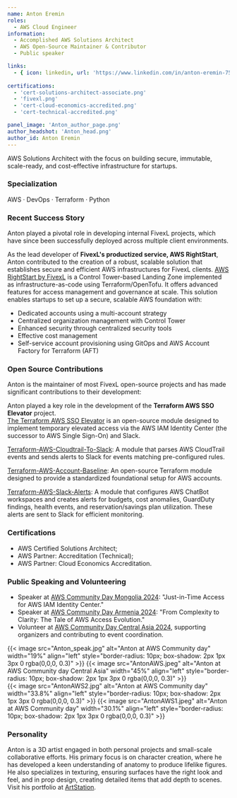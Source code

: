 ```yaml
---
name: Anton Eremin
roles:
  - AWS Cloud Engineer 
information:
  - Accomplished AWS Solutions Architect
  - AWS Open-Source Maintainer & Contributor
  - Public speaker

links:
  - { icon: linkedin, url: 'https://www.linkedin.com/in/anton-eremin-75aab725a/' }
 
certifications:
  - 'cert-solutions-architect-associate.png'
  - 'fivexl.png'
  - 'cert-cloud-economics-accredited.png'
  - 'cert-technical-accredited.png'

panel_image: 'Anton_author_page.png'
author_headshot: 'Anton_head.png'
author_id: Anton Eremin
---
```

AWS Solutions Architect with the focus on building secure, immutable, scale-ready, and cost-effective infrastructure for startups.
### Specialization
AWS · DevOps · Terraform · Python

### Recent Success Story  
Anton played a pivotal role in developing internal FivexL projects, which have since been successfully deployed across multiple client environments.

As the lead developer of **FivexL's productized service, AWS RightStart**, Anton contributed to the creation of a robust, scalable solution that establishes secure and efficient AWS infrastructures for FivexL clients.
[AWS RightStart by FivexL](https://aws.amazon.com/marketplace/pp/prodview-d4lown4cemykw) is a Control Tower-based Landing Zone implemented as infrastructure-as-code using Terraform/OpenTofu. It offers advanced features for access management and governance at scale. This solution enables startups to set up a secure, scalable AWS foundation with:  

- Dedicated accounts using a multi-account strategy  
- Centralized organization management with Control Tower  
- Enhanced security through centralized security tools  
- Effective cost management  
- Self-service account provisioning using GitOps and AWS Account Factory for Terraform (AFT)  

### Open Source Contributions

Anton is the maintainer of most FivexL open-source projects and has made significant contributions to their development:

Anton played a key role in the development of the **Terraform AWS SSO Elevator** project.  
[The Terraform AWS SSO Elevator](https://github.com/fivexl/terraform-aws-sso-elevator) is an open-source module designed to implement temporary elevated access via the AWS IAM Identity Center (the successor to AWS Single Sign-On) and Slack.  
  
[Terraform-AWS-Cloudtrail-To-Slack](https://github.com/fivexl/terraform-aws-cloudtrail-to-slack): A module that parses AWS CloudTrail events and sends alerts to Slack for events matching pre-configured rules.  

[Terraform-AWS-Account-Baseline](https://github.com/fivexl/terraform-aws-account-baseline): An open-source Terraform module designed to provide a standardized foundational setup for AWS accounts.  

[Terraform-AWS-Slack-Alerts](https://github.com/fivexl/terraform-aws-slack-alerts): A module that configures AWS ChatBot workspaces and creates alerts for budgets, cost anomalies, GuardDuty findings, health events, and reservation/savings plan utilization. These alerts are sent to Slack for efficient monitoring.



### Certifications
- AWS Certified Solutions Architect;
- AWS Partner: Accreditation (Technical);
- AWS Partner: Cloud Economics Accreditation.

### Public Speaking and Volunteering
- Speaker at [AWS Community Day Mongolia 2024](https://awsmongolia.com/aws-community-day-2024-a-gathering-of-it-professionals-and-cloud-technology-enthusiasts/): "Just-in-Time Access for AWS IAM Identity Center."
- Speaker at [AWS Community Day Armenia 2024](https://aws-community-day.am/): "From Complexity to Clarity: The Tale of AWS Access Evolution."
- Volunteer at [AWS Community Day Central Asia 2024](https://www.awsug.uz/), supporting organizers and contributing to event coordination. 

{{< image src="Anton_speak.jpg" alt="Anton at AWS Community day" width="19%" align="left" style="border-radius: 10px; box-shadow: 2px 1px 3px 0 rgba(0,0,0, 0.3)" >}} {{< image src="AntonAWS.jpeg" alt="Anton at AWS Community day Central Asia" width="45%" align="left" style="border-radius: 10px; box-shadow: 2px 1px 3px 0 rgba(0,0,0, 0.3)" >}}  
{{< image src="AntonAWS2.jpg" alt="Anton at AWS Community day" width="33.8%" align="left" style="border-radius: 10px; box-shadow: 2px 1px 3px 0 rgba(0,0,0, 0.3)" >}} {{< image src="AntonAWS1.jpeg" alt="Anton at AWS Community day" width="30.1%" align="left" style="border-radius: 10px; box-shadow: 2px 1px 3px 0 rgba(0,0,0, 0.3)" >}}

### Personality
Anton is a 3D artist engaged in both personal projects and small-scale collaborative efforts. His primary focus is on character creation, where he has developed a keen understanding of anatomy to produce lifelike figures. He also specializes in texturing, ensuring surfaces have the right look and feel, and in prop design, creating detailed items that add depth to scenes. Visit his portfolio at [ArtStation](https://www.artstation.com/antoneremin).

 


